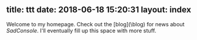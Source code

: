 title: ttt
date: 2018-06-18 15:20:31
layout: index
---

Welcome to my homepage. Check out the [blog](\blog\) for news about *SadConsole*. I'll eventually fill up this space with more stuff.